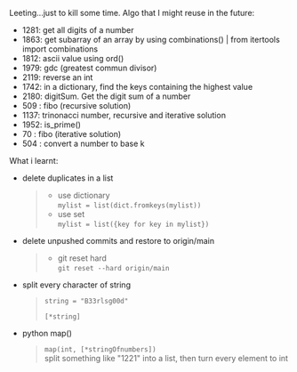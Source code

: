 Leeting...just to kill some time.
Algo that I might reuse in the future:
- 1281: get all digits of a number
- 1863: get subarray of an array by using combinations() | from itertools import combinations
- 1812: ascii value using ord()
- 1979: gdc (greatest commun divisor)
- 2119: reverse an int
- 1742: in a dictionary, find the keys containing the highest value
- 2180: digitSum. Get the digit sum of a number
- 509 : fibo (recursive solution)
- 1137: trinonacci number, recursive and iterative solution
- 1952: is_prime()
- 70 : fibo (iterative solution)
- 504 : convert a number to base k

What i learnt:
- delete duplicates in a list
    > - use dictionary  
    >    <code>mylist = list(dict.fromkeys(mylist))</code>
    > - use set  
    >    <code>mylist = list({key for key in mylist})</code>  
- delete unpushed commits and restore to origin/main
    > - git reset hard  
    >    <code>git reset --hard origin/main</code>  
- split every character of string
    >    <code>string = "B33rlsg00d"  
    [\*string]</code>  
- python map()
    >    <code>map(int, [\*stringOfnumbers])</code>  
    > split something like "1221" into a list, then turn every element to int

